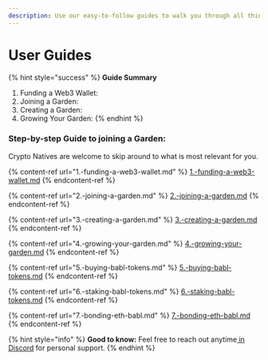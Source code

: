 ```yaml
---
description: Use our easy-to-follow guides to walk you through all things Babylon Finance.
---
```


# User Guides

{% hint style="success" %}
**Guide Summary**

1. Funding a Web3 Wallet:
2. Joining a Garden:
3. Creating a Garden:
4. Growing Your Garden:
{% endhint %}

### Step-by-step Guide to joining a Garden:

Crypto Natives are welcome to skip around to what is most relevant for you.&#x20;

{% content-ref url="1.-funding-a-web3-wallet.md" %}
[1.-funding-a-web3-wallet.md](1.-funding-a-web3-wallet.md)
{% endcontent-ref %}

{% content-ref url="2.-joining-a-garden.md" %}
[2.-joining-a-garden.md](2.-joining-a-garden.md)
{% endcontent-ref %}

{% content-ref url="3.-creating-a-garden.md" %}
[3.-creating-a-garden.md](3.-creating-a-garden.md)
{% endcontent-ref %}

{% content-ref url="4.-growing-your-garden.md" %}
[4.-growing-your-garden.md](4.-growing-your-garden.md)
{% endcontent-ref %}

{% content-ref url="5.-buying-babl-tokens.md" %}
[5.-buying-babl-tokens.md](5.-buying-babl-tokens.md)
{% endcontent-ref %}

{% content-ref url="6.-staking-babl-tokens.md" %}
[6.-staking-babl-tokens.md](6.-staking-babl-tokens.md)
{% endcontent-ref %}

{% content-ref url="7.-bonding-eth-babl.md" %}
[7.-bonding-eth-babl.md](7.-bonding-eth-babl.md)
{% endcontent-ref %}

{% hint style="info" %}
**Good to know:** Feel free to reach out anytime[ in Discord](https://discord.com/invite/babylon) for personal support.
{% endhint %}
